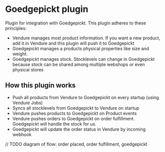 # Goedgepickt plugin

Plugin for integration with Goedgepickt. This plugin adheres to these principles:

* Vendure manages most product information. If you want a new product, add it in Vendure and this plugin will push it to
  Goedgepickt
* Goedgepickt manages a products physical properties like size and weight.
* Goedgepickt manages stock. Stocklevels can change in Goedgepickt because stock can be shared among
  multiple webshops or even physical stores

## How this plugin works

* Push all products from Vendure to Goedgepickt on every startup (using Vendure Jobs)
* Syncs all stocklevels from Goedgepickt to Vendure on startup
* Vendure pushes products to Goedgepickt on Product events
* Vendure pushes orders to Goedgepickt on order fulfillment. Goedgepickt will handle the stock for us.
* Goedgepickt will update the order status in Vendure by incoming webhook

// TODO diagram of flow: order placed, order fulfillment, goedgepickt